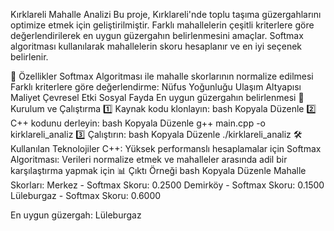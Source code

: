 Kırklareli Mahalle Analizi
Bu proje, Kırklareli'nde toplu taşıma güzergahlarını optimize etmek için geliştirilmiştir. Farklı mahallelerin çeşitli kriterlere göre değerlendirilerek en uygun güzergahın belirlenmesini amaçlar. Softmax algoritması kullanılarak mahallelerin skoru hesaplanır ve en iyi seçenek belirlenir.

📌 Özellikler
Softmax Algoritması ile mahalle skorlarının normalize edilmesi
Farklı kriterlere göre değerlendirme:
Nüfus Yoğunluğu
Ulaşım Altyapısı
Maliyet
Çevresel Etki
Sosyal Fayda
En uygun güzergahın belirlenmesi
🚀 Kurulum ve Çalıştırma
1️⃣ Kaynak kodu klonlayın:
bash
Kopyala
Düzenle
2️⃣ C++ kodunu derleyin:
bash
Kopyala
Düzenle
g++ main.cpp -o kirklareli_analiz
3️⃣ Çalıştırın:
bash
Kopyala
Düzenle
./kirklareli_analiz
🛠 Kullanılan Teknolojiler
C++: Yüksek performanslı hesaplamalar için
Softmax Algoritması: Verileri normalize etmek ve mahalleler arasında adil bir karşılaştırma yapmak için
📊 Çıktı Örneği
bash
Kopyala
Düzenle
Mahalle Skorları:
Merkez - Softmax Skoru: 0.2500
Demirköy - Softmax Skoru: 0.1500
Lüleburgaz - Softmax Skoru: 0.6000

En uygun güzergah: Lüleburgaz
